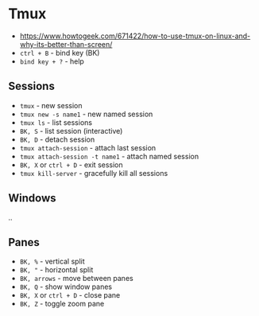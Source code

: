 # Tmux
- https://www.howtogeek.com/671422/how-to-use-tmux-on-linux-and-why-its-better-than-screen/
- `ctrl + B` - bind key (BK)
- `bind key + ?` - help

## Sessions
- `tmux` - new session
- `tmux new -s name1` - new named session
- `tmux ls` - list sessions
- `BK, S` - list session (interactive)
- `BK, D` - detach session
- `tmux attach-session` - attach last session
- `tmux attach-session -t name1` - attach named session
- `BK, X` or `ctrl + D` - exit session
- `tmux kill-server` - gracefully kill all sessions

## Windows
..

## Panes
- `BK, %` - vertical split
- `BK, "` - horizontal split
- `BK, arrows` - move between panes
- `BK, Q` - show window panes
- `BK, X` or `ctrl + D` - close pane
- `BK, Z` - toggle zoom pane